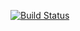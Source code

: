 [![Build Status](https://travis-ci.com/canvural/guesssong.svg?token=1sixQTysNQg4iSp6cYSY&branch=develop)](https://travis-ci.com/canvural/guesssong)

